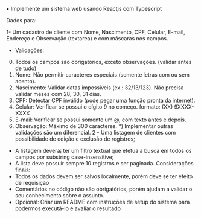 •	Implemente um sistema web usando Reactjs com Typescript

Dados para:

1-  Um cadastro de cliente com Nome, Nascimento, CPF, Celular, E-mail,
Endereço e Observação (textarea) e com máscaras nos campos.
- Validações:
0) Todos os campos são obrigatórios, exceto observações. (validar antes
de tudo)
1) Nome: Não permitir caracteres especiais (somente letras com ou sem
acento).
2) Nascimento: Validar datas impossíveis (ex.: 32/13/123). Não precisa
validar meses com 28, 30, 31 dias.
3) CPF: Detectar CPF inválido (pode pegar uma função pronta da
internet).
4) Celular: Verificar se possui o dígito 9 no começo. formato: (XX)
9XXXX-XXXX
5) E-mail: Verificar se possui somente um @, com texto antes e depois.
6) Observação: Máximo de 300 caracteres.
*) Implementar outras validações são um diferencial.
2 -  Uma listagem de clientes com possibilidade de edição e exclusão de
registros;
- A listagem deverá¡ ter um filtro textual que efetua a busca em todos os
campos por substring case-insensitive;
- A lista deve possuir sempre 10 registros e ser paginada.
Considerações finais:
- Todos os dados devem ser salvos localmente, porém deve se ter efeito de requisição
- Comentários no código não são obrigatórios, porém ajudam a validar o seu conhecimento sobre o assunto.
- Opcional: Criar um README com instruções de setup do sistema para podermos
executá-lo e avaliar o resultado
